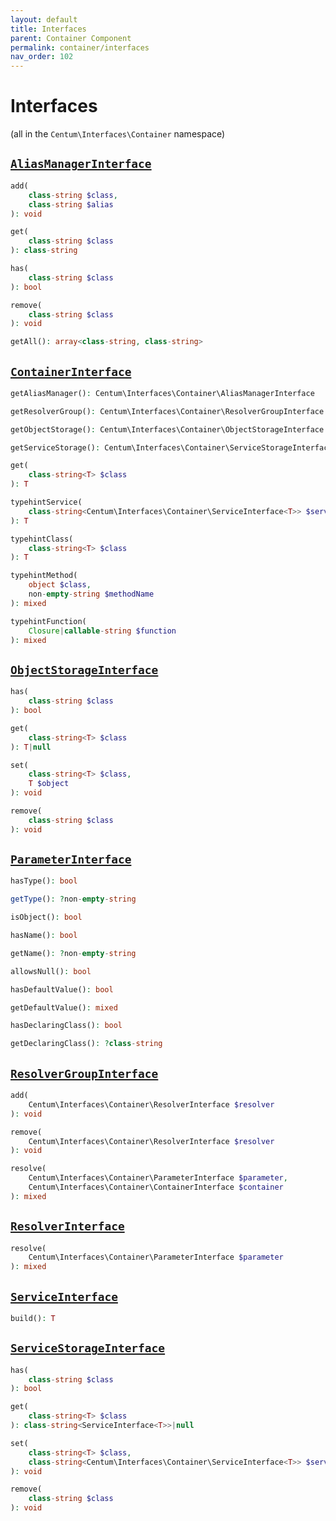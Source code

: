 ```yaml
---
layout: default
title: Interfaces
parent: Container Component
permalink: container/interfaces
nav_order: 102
---
```




# Interfaces

(all in the `Centum\Interfaces\Container` namespace)



## [`AliasManagerInterface`](https://github.com/SidRoberts/centum/blob/main/src/Interfaces/Container/AliasManagerInterface.php)

```php
add(
    class-string $class,
    class-string $alias
): void
```

```php
get(
    class-string $class
): class-string
```

```php
has(
    class-string $class
): bool
```

```php
remove(
    class-string $class
): void
```

```php
getAll(): array<class-string, class-string>
```



## [`ContainerInterface`](https://github.com/SidRoberts/centum/blob/main/src/Interfaces/Container/ContainerInterface.php)

```php
getAliasManager(): Centum\Interfaces\Container\AliasManagerInterface
```

```php
getResolverGroup(): Centum\Interfaces\Container\ResolverGroupInterface
```

```php
getObjectStorage(): Centum\Interfaces\Container\ObjectStorageInterface
```

```php
getServiceStorage(): Centum\Interfaces\Container\ServiceStorageInterface
```

```php
get(
    class-string<T> $class
): T
```

```php
typehintService(
    class-string<Centum\Interfaces\Container\ServiceInterface<T>> $serviceClass
): T
```

```php
typehintClass(
    class-string<T> $class
): T
```

```php
typehintMethod(
    object $class,
    non-empty-string $methodName
): mixed
```

```php
typehintFunction(
    Closure|callable-string $function
): mixed
```



## [`ObjectStorageInterface`](https://github.com/SidRoberts/centum/blob/main/src/Interfaces/Container/ObjectStorageInterface.php)

```php
has(
    class-string $class
): bool
```

```php
get(
    class-string<T> $class
): T|null
```

```php
set(
    class-string<T> $class,
    T $object
): void
```

```php
remove(
    class-string $class
): void
```



## [`ParameterInterface`](https://github.com/SidRoberts/centum/blob/main/src/Interfaces/Container/ParameterInterface.php)

```php
hasType(): bool
```

```php
getType(): ?non-empty-string
```

```php
isObject(): bool
```

```php
hasName(): bool
```

```php
getName(): ?non-empty-string
```

```php
allowsNull(): bool
```

```php
hasDefaultValue(): bool
```

```php
getDefaultValue(): mixed
```

```php
hasDeclaringClass(): bool
```

```php
getDeclaringClass(): ?class-string
```



## [`ResolverGroupInterface`](https://github.com/SidRoberts/centum/blob/main/src/Interfaces/Container/ResolverGroupInterface.php)

```php
add(
    Centum\Interfaces\Container\ResolverInterface $resolver
): void
```

```php
remove(
    Centum\Interfaces\Container\ResolverInterface $resolver
): void
```

```php
resolve(
    Centum\Interfaces\Container\ParameterInterface $parameter,
    Centum\Interfaces\Container\ContainerInterface $container
): mixed
```



## [`ResolverInterface`](https://github.com/SidRoberts/centum/blob/main/src/Interfaces/Container/ResolverInterface.php)

```php
resolve(
    Centum\Interfaces\Container\ParameterInterface $parameter
): mixed
```



## [`ServiceInterface`](https://github.com/SidRoberts/centum/blob/main/src/Interfaces/Container/ServiceInterface.php)

```php
build(): T
```



## [`ServiceStorageInterface`](https://github.com/SidRoberts/centum/blob/main/src/Interfaces/Container/ServiceStorageInterface.php)

```php
has(
    class-string $class
): bool
```

```php
get(
    class-string<T> $class
): class-string<ServiceInterface<T>>|null
```

```php
set(
    class-string<T> $class,
    class-string<Centum\Interfaces\Container\ServiceInterface<T>> $service
): void
```

```php
remove(
    class-string $class
): void
```
